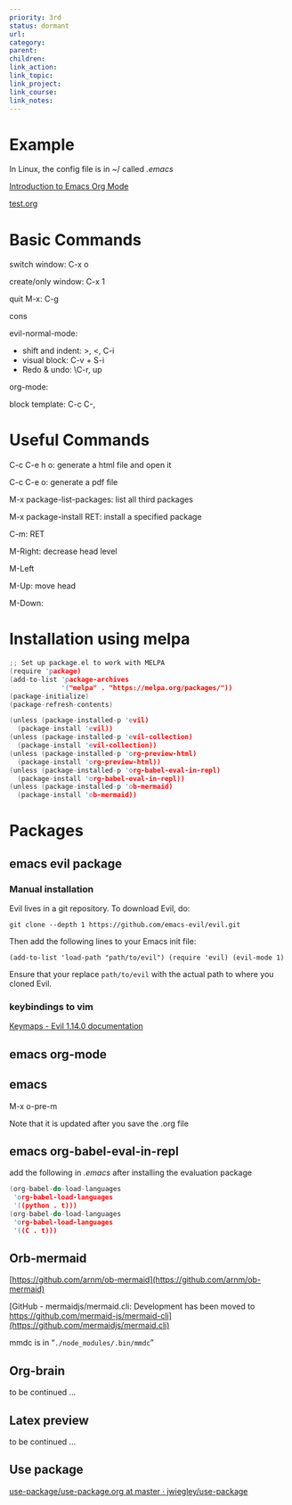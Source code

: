 ```yaml
---
priority: 3rd
status: dormant
url: 
category: 
parent: 
children: 
link_action: 
link_topic: 
link_project: 
link_course: 
link_notes: 
---
```


# Example

In Linux, the config file is in ~/ called *.emacs*

[Introduction to Emacs Org Mode](https://www.youtube.com/watch?v=ZMEcb2rpauU)

[test.org](emacs/test.org)

# Basic Commands

switch window: C-x o

create/only window: C-x 1

quit M-x: C-g

cons

evil-normal-mode:

- shift and indent: >, <, C-i
- visual block: C-v + S-i
- Redo & undo: \C-r, up

org-mode:

block template: C-c C-,

# Useful Commands

C-c C-e h o: generate a html file and open it

C-c C-e o: generate a pdf file

M-x package-list-packages: list all third packages 

M-x package-install RET: install a specified package

C-m: RET

M-Right: decrease head level

M-Left

M-Up: move head 

M-Down:

# Installation using melpa

```cpp
;; Set up package.el to work with MELPA
(require 'package)
(add-to-list 'package-archives
             '("melpa" . "https://melpa.org/packages/"))
(package-initialize)
(package-refresh-contents)

(unless (package-installed-p 'evil)
  (package-install 'evil))
(unless (package-installed-p 'evil-collection)
  (package-install 'evil-collection))
(unless (package-installed-p 'org-preview-html)
  (package-install 'org-preview-html))
(unless (package-installed-p 'org-babel-eval-in-repl)
  (package-install 'org-babel-eval-in-repl))
(unless (package-installed-p 'ob-mermaid)
  (package-install 'ob-mermaid))
```

# Packages

## emacs evil package

### ****Manual installation****

Evil lives in a git repository. To download Evil, do:

`git clone --depth 1 https://github.com/emacs-evil/evil.git`

Then add the following lines to your Emacs init file:

`(add-to-list 'load-path "path/to/evil")
(require 'evil)
(evil-mode 1)`

Ensure that your replace `path/to/evil` with the actual path to where you cloned Evil.

### keybindings to vim

[Keymaps - Evil 1.14.0 documentation](https://evil.readthedocs.io/en/latest/keymaps.html)

## emacs org-mode

## emacs

M-x o-pre-m

Note that it is updated after you save the .org file 

## emacs org-babel-eval-in-repl

add the following in *.emacs* after installing the evaluation package

```cpp
(org-babel-do-load-languages
 'org-babel-load-languages
 '((python . t)))
(org-babel-do-load-languages
 'org-babel-load-languages
 '((C . t)))
```

## Orb-mermaid

[https://github.com/arnm/ob-mermaid](https://github.com/arnm/ob-mermaid)

[GitHub - mermaidjs/mermaid.cli: Development has been moved to https://github.com/mermaid-js/mermaid-cli](https://github.com/mermaidjs/mermaid.cli)

mmdc is in “`./node_modules/.bin/mmdc`”

## Org-brain

to be continued …

## Latex preview

to be continued …

## Use package

[use-package/use-package.org at master · jwiegley/use-package](https://github.com/jwiegley/use-package/blob/master/use-package.org)